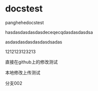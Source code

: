 # docstest
panghehedocstest

hasdasdasdasdasdeceqecqdasdasdasdsa

asdasdasdasdasdasdsadas


1212123123213




直接在github上的修改测试

本地修改上传测试


分支002